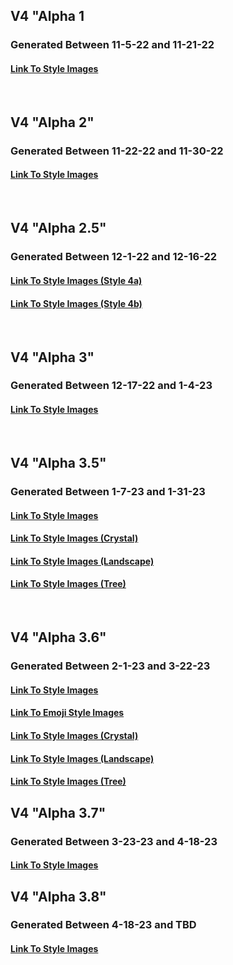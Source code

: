 <h2>V4 "Alpha 1</h2>
<h3>Generated Between 11-5-22 and 11-21-22</h3>
<h4><a href="https://github.com/willwulfken/MidJourney-Styles-and-Keywords-Reference/tree/main/Images/MJ_V4/V4_Alpha_1/Midjourney_Styles">Link To Style Images</a></h4>

<br>

<h2>V4 "Alpha 2"</h2>
<h3>Generated Between 11-22-22 and 11-30-22</h3>
<h4><a href="https://github.com/willwulfken/MidJourney-Styles-and-Keywords-Reference/tree/main/Images/MJ_V4/V4_Alpha_2/Midjourney_Styles">Link To Style Images</a></h4>

<br>

<h2>V4 "Alpha 2.5"</h2>
<h3>Generated Between 12-1-22 and 12-16-22</h3>
<h4><a href="https://github.com/willwulfken/MidJourney-Styles-and-Keywords-Reference/tree/main/Images/MJ_V4/V4_Alpha_2.5/V4_Style_4a/Midjourney_Styles">Link To Style Images (Style 4a)</a></h4>
<h4><a href="https://github.com/willwulfken/MidJourney-Styles-and-Keywords-Reference/tree/main/Images/MJ_V4/V4_Alpha_2.5/V4_Style_4b/Midjourney_Styles">Link To Style Images (Style 4b)</a></h4>

<br>

<h2>V4 "Alpha 3"</h2>
<h3>Generated Between 12-17-22 and 1-4-23</h3>
<h4><a href="https://github.com/willwulfken/MidJourney-Styles-and-Keywords-Reference/tree/main/Images/MJ_V4/V4_Alpha_3/Midjourney_Styles">Link To Style Images</a></h4>

<br>

<h2>V4 "Alpha 3.5"</h2>
<h3>Generated Between 1-7-23 and 1-31-23</h3>
<h4><a href="https://github.com/willwulfken/MidJourney-Styles-and-Keywords-Reference/tree/main/Images/MJ_V4/V4_Alpha_3.5/Midjourney_Styles">Link To Style Images</a></h4>
<h4><a href="https://github.com/willwulfken/MidJourney-Styles-and-Keywords-Reference/tree/main/Images/MJ_V4/V4_Alpha_3.5/Midjourney_Styles_(crystal)">Link To Style Images (Crystal)</a></h4>
<h4><a href="https://github.com/willwulfken/MidJourney-Styles-and-Keywords-Reference/tree/main/Images/MJ_V4/V4_Alpha_3.5/Midjourney_Styles_(landscape)">Link To Style Images (Landscape)</a></h4>
<h4><a href="https://github.com/willwulfken/MidJourney-Styles-and-Keywords-Reference/tree/main/Images/MJ_V4/V4_Alpha_3.5/Midjourney_Styles_(tree)">Link To Style Images (Tree)</a></h4>

<br>

<h2>V4 "Alpha 3.6"</h2>
<h3>Generated Between 2-1-23 and 3-22-23</h3>
<h4><a href="https://github.com/willwulfken/MidJourney-Styles-and-Keywords-Reference/tree/main/Images/MJ_V4/V4_Alpha_3.6/Midjourney_Styles">Link To Style Images</a></h4>
<h4><a href="https://github.com/willwulfken/MidJourney-Styles-and-Keywords-Reference/tree/main/Images/MJ_V4/V4_Alpha_3.6/Emojis">Link To Emoji Style Images</a></h4>
<h4><a href="https://github.com/willwulfken/MidJourney-Styles-and-Keywords-Reference/tree/main/Images/MJ_V4/V4_Alpha_3.6/Midjourney_Styles_(crystal)">Link To Style Images (Crystal)</a></h4>
<h4><a href="https://github.com/willwulfken/MidJourney-Styles-and-Keywords-Reference/tree/main/Images/MJ_V4/V4_Alpha_3.6/Midjourney_Styles_(landscape)">Link To Style Images (Landscape)</a></h4>
<h4><a href="https://github.com/willwulfken/MidJourney-Styles-and-Keywords-Reference/tree/main/Images/MJ_V4/V4_Alpha_3.6/Midjourney_Styles_(tree)">Link To Style Images (Tree)</a></h4>

<h2>V4 "Alpha 3.7"</h2>
<h3>Generated Between 3-23-23 and 4-18-23</h3>
<h4><a href="https://github.com/willwulfken/MidJourney-Styles-and-Keywords-Reference/tree/main/Images/MJ_V4/V4_Alpha_3.7/Midjourney_Styles">Link To Style Images</a></h4>

<h2>V4 "Alpha 3.8"</h2>
<h3>Generated Between 4-18-23 and TBD</h3>
<h4><a href="https://github.com/willwulfken/MidJourney-Styles-and-Keywords-Reference/tree/main/Images/MJ_V4/V4_Alpha_3.8/Midjourney_Styles">Link To Style Images</a></h4>